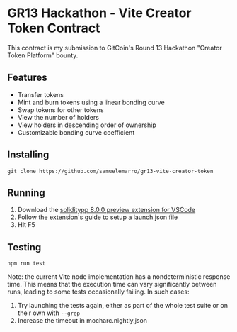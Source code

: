 # GR13 Hackathon - Vite Creator Token Contract

This contract is my submission to GitCoin's Round 13 Hackathon "Creator Token Platform" bounty.

## Features

- Transfer tokens
- Mint and burn tokens using a linear bonding curve
- Swap tokens for other tokens
- View the number of holders
- View holders in descending order of ownership
- Customizable bonding curve coefficient

## Installing

`git clone https://github.com/samuelemarro/gr13-vite-creator-token`

## Running

1. Download the [soliditypp 8.0.0 preview extension for VSCode](https://marketplace.visualstudio.com/items?itemName=ViteLabs.solppdebugger)
2. Follow the extension's guide to setup a launch.json file
3. Hit F5

## Testing

`npm run test`

Note: the current Vite node implementation has a nondeterministic response time. This means that the execution time can vary significantly between runs, leading to
some tests occasionally failing. In such cases:
1. Try launching the tests again, either as part of the whole test suite or on their own with `--grep`
2. Increase the timeout in mocharc.nightly.json